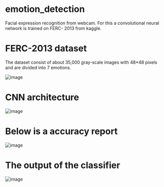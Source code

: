 # emotion_detection
Facial expression recognition from webcam.
For this a convolutional neural network is trained on FERC- 2013 from kaggle.

# FERC-2013 dataset
The dataset consist of about 35,000 gray-scale images with 48*48 pixels and are divided into 7 emotions.


![image](https://user-images.githubusercontent.com/53126149/61595246-65decd80-ac12-11e9-9a18-bb476f1535eb.png)

# CNN architecture

![image](https://user-images.githubusercontent.com/53126149/61595266-9cb4e380-ac12-11e9-8a7f-150ffed35be8.png)






# Below is a accuracy report 



![image](https://user-images.githubusercontent.com/53126149/61587656-bd961e00-abab-11e9-8b90-1720294af8a1.png)



# The output of the classifier



![image](https://user-images.githubusercontent.com/53126149/61587716-c2a79d00-abac-11e9-8912-b1935033ffe5.png)
